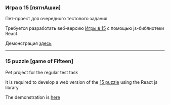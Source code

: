 ### Игра в 15 [пятнАшки]

Пет-проект для очередного тестового задания

Требуется разработать веб-версию [Игры в 15](https://ru.wikipedia.org/wiki/Игра_в_15) с помощью js-библиотеки React

Демонстрация [здесь](https://deshaser.github.io/pyatnashki/build)

---

### 15 puzzle [game of Fifteen]

Pet project for the regular test task

It is required to develop a web version of the [15 puzzle](https://en.wikipedia.org/wiki/15_puzzle) using the React js library

The demonstration is [here](https://deshaser.github.io/pyatnashki/build)

